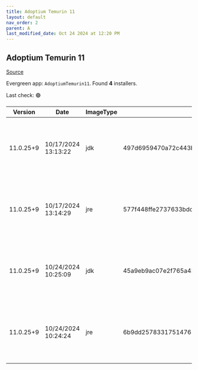 ```yaml
---
title: Adoptium Temurin 11
layout: default
nav_order: 2
parent: A
last_modified_date: Oct 24 2024 at 12:20 PM
---
```


## Adoptium Temurin 11

[Source](https://adoptium.net/)

Evergreen app: `AdoptiumTemurin11`. Found **4** installers.

Last check: 🟢

| Version   | Date                | ImageType | Checksum                                                         | Size      | Architecture | Type | URI                                                                                                                                                                                                                                                                          |
| --------- | ------------------- | --------- | ---------------------------------------------------------------- | --------- | ------------ | ---- | ---------------------------------------------------------------------------------------------------------------------------------------------------------------------------------------------------------------------------------------------------------------------------- |
| 11.0.25+9 | 10/17/2024 13:13:22 | jdk       | 497d6959470a72c443bb0cfb1af5d0a11689bab8dbe4c21c29f55f453d81d860 | 175611904 | x64          | msi  | [https://github.com/adoptium/temurin11-binaries/releases/download/jdk-11.0.25%2B9/OpenJDK11U-jdk_x64_windows_hotspot_11.0.25_9.msi](https://github.com/adoptium/temurin11-binaries/releases/download/jdk-11.0.25%2B9/OpenJDK11U-jdk_x64_windows_hotspot_11.0.25_9.msi)       |
| 11.0.25+9 | 10/17/2024 13:14:29 | jre       | 577f448ffe2737633bdc2a02e5c53ecccaf3317274b7013b6eb25e9de1934a79 | 31801344  | x64          | msi  | [https://github.com/adoptium/temurin11-binaries/releases/download/jdk-11.0.25%2B9/OpenJDK11U-jre_x64_windows_hotspot_11.0.25_9.msi](https://github.com/adoptium/temurin11-binaries/releases/download/jdk-11.0.25%2B9/OpenJDK11U-jre_x64_windows_hotspot_11.0.25_9.msi)       |
| 11.0.25+9 | 10/24/2024 10:25:09 | jdk       | 45a9eb9ac07e2f765a43de099657c73e33ae044c9c06d8af3ddb436463711280 | 157196288 | x86          | msi  | [https://github.com/adoptium/temurin11-binaries/releases/download/jdk-11.0.25%2B9/OpenJDK11U-jdk_x86-32_windows_hotspot_11.0.25_9.msi](https://github.com/adoptium/temurin11-binaries/releases/download/jdk-11.0.25%2B9/OpenJDK11U-jdk_x86-32_windows_hotspot_11.0.25_9.msi) |
| 11.0.25+9 | 10/24/2024 10:24:24 | jre       | 6b9dd2578331751476377d08d057a423ed49616ed24f47f873c9925483ca6582 | 27471872  | x86          | msi  | [https://github.com/adoptium/temurin11-binaries/releases/download/jdk-11.0.25%2B9/OpenJDK11U-jre_x86-32_windows_hotspot_11.0.25_9.msi](https://github.com/adoptium/temurin11-binaries/releases/download/jdk-11.0.25%2B9/OpenJDK11U-jre_x86-32_windows_hotspot_11.0.25_9.msi) |
